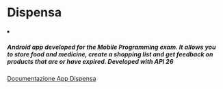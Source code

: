 # Dispensa
<li>
<h5> Android app developed for the Mobile Programming exam. It allows you to store food and medicine, create a shopping list and get feedback on products that are or have expired. Developed with API 26 </h5>
<a href="https://docs.google.com/presentation/d/1TNNprFAHo8kPJL_yosRa2WMXHnIu0wz0x2MVXjYt55o/edit?usp=sharing">Documentazione App Dispensa</a> 
</li>
